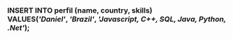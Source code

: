 <h3>INSERT INTO</b> perfil (name, country, skills)<br>
VALUES(<em>'Daniel'</em>, <em>'Brazil'</em>, <em>'Javascript, C++, SQL, Java, Python, .Net'</em>);
